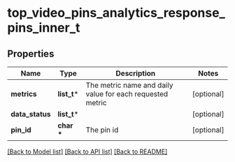 # top_video_pins_analytics_response_pins_inner_t

## Properties
Name | Type | Description | Notes
------------ | ------------- | ------------- | -------------
**metrics** | **list_t*** | The metric name and daily value for each requested metric | [optional] 
**data_status** | **list_t*** |  | [optional] 
**pin_id** | **char \*** | The pin id | [optional] 

[[Back to Model list]](../README.md#documentation-for-models) [[Back to API list]](../README.md#documentation-for-api-endpoints) [[Back to README]](../README.md)


